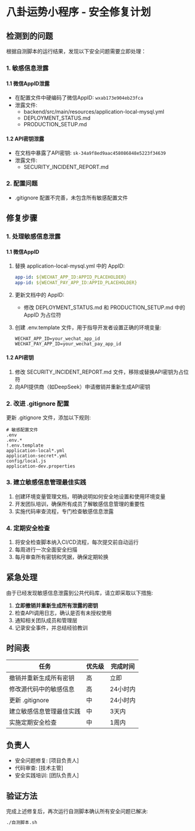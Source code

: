 # 八卦运势小程序 - 安全修复计划

## 检测到的问题

根据自测脚本的运行结果，发现以下安全问题需要立即处理：

### 1. 敏感信息泄露

#### 1.1 微信AppID泄露
- 在配置文件中硬编码了微信AppID: `wxab173e904eb23fca`
- 泄露文件:
  - backend/src/main/resources/application-local-mysql.yml
  - DEPLOYMENT_STATUS.md
  - PRODUCTION_SETUP.md

#### 1.2 API密钥泄露
- 在文档中暴露了API密钥: `sk-34a9f8ed9aac458086848e5223f34639`
- 泄露文件:
  - SECURITY_INCIDENT_REPORT.md

### 2. 配置问题
- .gitignore 配置不完善，未包含所有敏感配置文件

## 修复步骤

### 1. 处理敏感信息泄露

#### 1.1 微信AppID
1. 替换 application-local-mysql.yml 中的 AppID:
   ```yaml
   app-id: ${WECHAT_APP_ID:APPID_PLACEHOLDER}
   app-id: ${WECHAT_PAY_APP_ID:APPID_PLACEHOLDER}
   ```

2. 更新文档中的 AppID:
   - 修改 DEPLOYMENT_STATUS.md 和 PRODUCTION_SETUP.md 中的 AppID 为占位符

3. 创建 .env.template 文件，用于指导开发者设置正确的环境变量:
   ```
   WECHAT_APP_ID=your_wechat_app_id
   WECHAT_PAY_APP_ID=your_wechat_pay_app_id
   ```

#### 1.2 API密钥
1. 修改 SECURITY_INCIDENT_REPORT.md 文件，移除或替换API密钥为占位符
2. 向API提供商（如DeepSeek）申请撤销并重新生成API密钥

### 2. 改进 .gitignore 配置

更新 .gitignore 文件，添加以下规则:
```
# 敏感配置文件
.env
.env.*
!.env.template
application-local*.yml
application-secret*.yml
config/local.js
application-dev.properties
```

### 3. 建立敏感信息管理最佳实践

1. 创建环境变量管理文档，明确说明如何安全地设置和使用环境变量
2. 开发团队培训，确保所有成员了解敏感信息管理的重要性
3. 实施代码审查流程，专门检查敏感信息泄露

### 4. 定期安全检查

1. 将安全检查脚本纳入CI/CD流程，每次提交前自动运行
2. 每周进行一次全面安全扫描
3. 每月审查所有密钥和凭据，确保定期轮换

## 紧急处理

由于已经发现敏感信息泄露到公共代码库，请立即采取以下措施:

1. **立即撤销并重新生成所有泄露的密钥**
2. 检查API调用日志，确认是否有未授权使用
3. 通知相关团队成员和管理层
4. 记录安全事件，并总结经验教训

## 时间表

| 任务 | 优先级 | 完成时间 |
|------|--------|----------|
| 撤销并重新生成所有密钥 | 高 | 立即 |
| 修改源代码中的敏感信息 | 高 | 24小时内 |
| 更新 .gitignore | 中 | 24小时内 |
| 建立敏感信息管理最佳实践 | 中 | 3天内 |
| 实施定期安全检查 | 中 | 1周内 |

## 负责人

- 安全问题修复: [项目负责人]
- 代码审查: [技术主管]
- 安全实践培训: [团队负责人]

## 验证方法

完成上述修复后，再次运行自测脚本确认所有安全问题已解决:

```bash
./自测脚本.sh
``` 